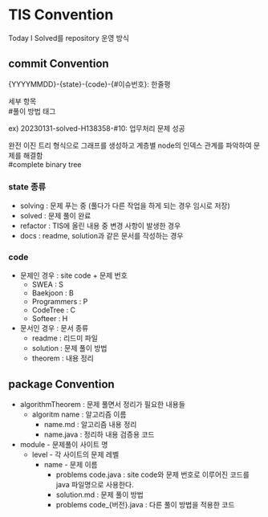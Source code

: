 # TIS Convention
Today I Solved를 repository 운영 방식

## commit Convention
{YYYYMMDD}-{state}-{code}-{#이슈번호}: 한줄평

세부 항목   
#풀이 방법 태그   

ex) 20230131-solved-H138358-#10: 업무처리 문제 성공  
  
완전 이진 트리 형식으로 그래프를 생성하고 계층별 node의 인덱스 관계를 파악하여 문제를 해결함   
#complete binary tree   

### state 종류
* solving : 문제 푸는 중 (풀다가 다른 작업을 하게 되는 경우 임시로 저장)
* solved : 문제 풀이 완료
* refactor : TIS에 올린 내용 중 변경 사항이 발생한 경우
* docs : readme, solution과 같은 문서를 작성하는 경우

### code
* 문제인 경우 : site code + 문제 번호
  * SWEA : S
  * Baekjoon : B
  * Programmers : P
  * CodeTree : C
  * Softeer : H
* 문서인 경우 : 문서 종류
  * readme : 리드미 파일
  * solution : 문제 풀이 방법
  * theorem : 내용 정리

## package Convention
* algorithmTheorem : 문제 풀면서 정리가 필요한 내용들
  * algoritm name : 알고리즘 이름
    * name.md : 알고리즘 내용 정리
    * name.java : 정리하 내용 검증용 코드
* module - 문제풀이 사이트 명
  * level - 각 사이트의 문제 레벨
    * name - 문제 이름
      * problems code.java : site code와 문제 번호로 이루어진 코드를 java 파일명으로 사용한다.
      * solution.md : 문제 풀이 방법
      * problems code_{버전}.java : 다른 풀이 방법을 적용한 코드